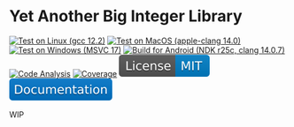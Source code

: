 # Yet Another Big Integer Library

[![Test on Linux (gcc 12.2)](https://github.com/Andrew2a1/YABIL/actions/workflows/linux_gcc_test.yml/badge.svg?branch=master)](https://github.com/Andrew2a1/YABIL/actions/workflows/linux_gcc_test.yml)
[![Test on MacOS (apple-clang 14.0)](https://github.com/Andrew2a1/YABIL/actions/workflows/macos_clang_test.yml/badge.svg?branch=master)](https://github.com/Andrew2a1/YABIL/actions/workflows/macos_clang_test.yml)
[![Test on Windows (MSVC 17)](https://github.com/Andrew2a1/YABIL/actions/workflows/windows_mcvc_test.yml/badge.svg?branch=master)](https://github.com/Andrew2a1/YABIL/actions/workflows/windows_mcvc_test.yml)
[![Build for Android (NDK r25c, clang 14.0.7)](https://github.com/Andrew2a1/YABIL/actions/workflows/linux_android_test.yml/badge.svg)](https://github.com/Andrew2a1/YABIL/actions/workflows/linux_android_test.yml)
[![Code Analysis](https://github.com/Andrew2a1/YABIL/actions/workflows/code_analysis.yml/badge.svg?branch=master)](https://github.com/Andrew2a1/YABIL/actions/workflows/code_analysis.yml)
[![Coverage](https://andrew2a1.github.io/YABIL/coverage_report/badge.svg)](https://andrew2a1.github.io/YABIL/coverage_report)
[![License](https://raw.githubusercontent.com/Andrew2a1/YABIL/master/docs/badges/license_badge.svg)](https://github.com/Andrew2a1/YABIL/blob/master/LICENSE.txt)
[![Documentation](https://raw.githubusercontent.com/Andrew2a1/YABIL/master/docs/badges/documentation_badge.svg)](https://andrew2a1.github.io/YABIL)

WIP
